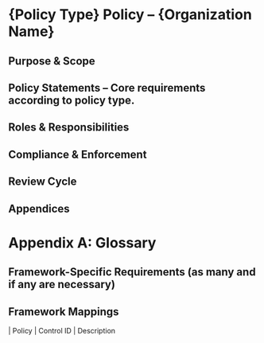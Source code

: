 # {Policy Type} Policy – {Organization Name}

## Purpose & Scope  
## Policy Statements – Core requirements according to policy type. 
## Roles & Responsibilities  
## Compliance & Enforcement  
## Review Cycle  

## Appendices  
# Appendix A: Glossary
## Framework-Specific Requirements (as many and if any are necessary)
## Framework Mappings 
| Policy | Control ID | Description